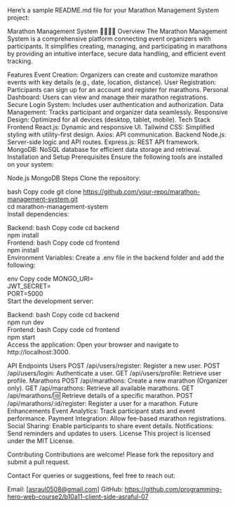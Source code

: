 Here’s a sample README.md file for your Marathon Management System project:

Marathon Management System 🏃‍♂️🏃‍♀️
Overview
The Marathon Management System is a comprehensive platform connecting event organizers with participants. It simplifies creating, managing, and participating in marathons by providing an intuitive interface, secure data handling, and efficient event tracking.

Features
Event Creation: Organizers can create and customize marathon events with key details (e.g., date, location, distance).
User Registration: Participants can sign up for an account and register for marathons.
Personal Dashboard: Users can view and manage their marathon registrations.
Secure Login System: Includes user authentication and authorization.
Data Management: Tracks participant and organizer data seamlessly.
Responsive Design: Optimized for all devices (desktop, tablet, mobile).
Tech Stack
Frontend
React.js: Dynamic and responsive UI.
Tailwind CSS: Simplified styling with utility-first design.
Axios: API communication.
Backend
Node.js: Server-side logic and API routes.
Express.js: REST API framework.
MongoDB: NoSQL database for efficient data storage and retrieval.
Installation and Setup
Prerequisites
Ensure the following tools are installed on your system:

Node.js
MongoDB
Steps
Clone the repository:

bash
Copy code
git clone https://github.com/your-repo/marathon-management-system.git  
cd marathon-management-system  
Install dependencies:

Backend:
bash
Copy code
cd backend  
npm install  
Frontend:
bash
Copy code
cd frontend  
npm install  
Environment Variables:
Create a .env file in the backend folder and add the following:

env
Copy code
MONGO_URI=<your-mongodb-connection-string>  
JWT_SECRET=<your-secret-key>  
PORT=5000  
Start the development server:

Backend:
bash
Copy code
cd backend  
npm run dev  
Frontend:
bash
Copy code
cd frontend  
npm start  
Access the application:
Open your browser and navigate to http://localhost:3000.

API Endpoints
Users
POST /api/users/register: Register a new user.
POST /api/users/login: Authenticate a user.
GET /api/users/profile: Retrieve user profile.
Marathons
POST /api/marathons: Create a new marathon (Organizer only).
GET /api/marathons: Retrieve all available marathons.
GET /api/marathons/:id: Retrieve details of a specific marathon.
POST /api/marathons/:id/register: Register a user for a marathon.
Future Enhancements
Event Analytics: Track participant stats and event performance.
Payment Integration: Allow fee-based marathon registrations.
Social Sharing: Enable participants to share event details.
Notifications: Send reminders and updates to users.
License
This project is licensed under the MIT License.

Contributing
Contributions are welcome! Please fork the repository and submit a pull request.

Contact
For queries or suggestions, feel free to reach out:

Email: [asraul0508@gmail.com]
GitHub: https://github.com/programming-hero-web-course2/b10a11-client-side-asraful-07
